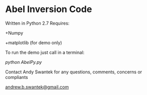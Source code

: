 # Abel Inversion Code

Written in Python 2.7
Requires:

+Numpy

+matplotlib (for demo only)

To run the demo just call in a terminal:

*python AbelPy.py*

Contact Andy Swantek for any questions, comments, concerns or compliants

andrew.b.swantek@gmail.com
